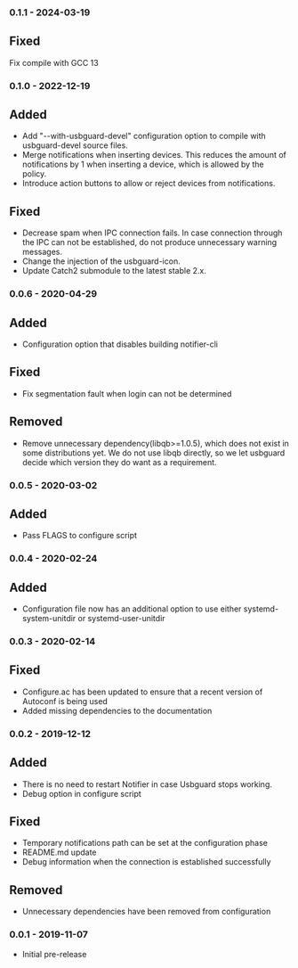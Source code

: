 ### 0.1.1 - 2024-03-19

## Fixed
Fix compile with GCC 13

### 0.1.0 - 2022-12-19

## Added

- Add "--with-usbguard-devel" configuration option to compile with usbguard-devel source files.
- Merge notifications when inserting devices. This reduces the amount of notifications by 1 when inserting a device, which is allowed by the policy.
- Introduce action buttons to allow or reject devices from notifications.

## Fixed

- Decrease spam when IPC connection fails. In case connection through the IPC can not be established, do not produce unnecessary warning messages.
- Change the injection of the usbguard-icon.
- Update Catch2 submodule to the latest stable 2.x.

### 0.0.6 - 2020-04-29

## Added

- Configuration option that disables building notifier-cli

## Fixed

- Fix segmentation fault when login can not be determined

## Removed

- Remove unnecessary dependency(libqb>=1.0.5), which does not exist in some distributions yet. We do not use libqb directly, so we let usbguard decide which version they do want as a requirement.

### 0.0.5 - 2020-03-02

## Added

- Pass FLAGS to configure script

### 0.0.4 - 2020-02-24

## Added

- Configuration file now has an additional option to use either systemd-system-unitdir or systemd-user-unitdir

### 0.0.3 - 2020-02-14

## Fixed

- Configure.ac has been updated to ensure that a recent version of Autoconf is being used
- Added missing dependencies to the documentation

### 0.0.2 - 2019-12-12

## Added

- There is no need to restart Notifier in case Usbguard stops working.
- Debug option in configure script

## Fixed

- Temporary notifications path can be set at the configuration phase
- README.md update
- Debug information when the connection is established successfully

## Removed

- Unnecessary dependencies have been removed from configuration

### 0.0.1 - 2019-11-07

- Initial pre-release
